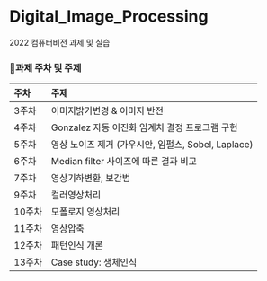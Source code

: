 # Digital_Image_Processing
2022 컴퓨터비전 과제 및 실습

### 💬과제 주차 및 주제
|주차|주제|
|:--|:--|
|3주차|이미지밝기변경 & 이미지 반전|
|4주차|Gonzalez 자동 이진화 임계치 결정 프로그램 구현|
|5주차|영상 노이즈 제거 (가우시안, 임펄스, Sobel, Laplace)|
|6주차|Median filter 사이즈에 따른 결과 비교|
|7주차|영상기하변환, 보간법|
|9주차|컬러영상처리|
|10주차|모폴로지 영상처리|
|11주차|영상압축|
|12주차|패턴인식 개론|
|13주차|Case study: 생체인식|

